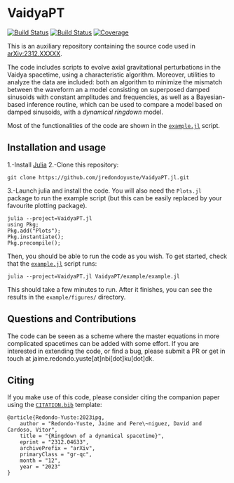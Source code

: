 # VaidyaPT

[![Build Status](https://github.com/jredondoyuste/VaidyaPT.jl/actions/workflows/CI.yml/badge.svg?branch=main)](https://github.com/jredondoyuste/VaidyaPT.jl/actions/workflows/CI.yml?query=branch%3Amain)
[![Build Status](https://travis-ci.com/jredondoyuste/VaidyaPT.jl.svg?branch=main)](https://travis-ci.com/jredondoyuste/VaidyaPT.jl)
[![Coverage](https://codecov.io/gh/jredondoyuste/VaidyaPT.jl/branch/main/graph/badge.svg)](https://codecov.io/gh/jredondoyuste/VaidyaPT.jl)

This is an auxiliary repository containing the source code used in [arXiv:2312.XXXXX](URL). 

The code includes scripts to evolve axial gravitational perturbations in the Vaidya spacetime, using a characteristic algorithm.
Moreover, utilities to analyze the data are included: both an algorithm to minimize the mismatch between the waveform an a model consisting on superposed damped sinusoids with constant amplitudes and frequencies, as well as a Bayesian-based inference routine, which can be used to compare a model based on damped sinusoids, with a _dynamical ringdown_ model.

Most of the functionalities of the code are shown in the [`example.jl`](example/example.jl) script. 

## Installation and usage

1.-Install [Julia](https://julialang.org/downloads/) 
2.-Clone this repository:
```
git clone https://github.com/jredondoyuste/VaidyaPT.jl.git
```
3.-Launch julia and install the code. You will also need the `Plots.jl` package to run the example script (but this can be easily replaced by your favourite plotting package).
```
julia --project=VaidyaPT.jl
using Pkg;
Pkg.add("Plots");
Pkg.instantiate();
Pkg.precompile();
```

Then, you should be able to run the code as you wish. To get started, check that the [`example.jl`](example/example.jl) script runs:

```
julia --project=VaidyaPT.jl VaidyaPT/example/example.jl
```

This should take a few minutes to run. After it finishes, you can see the results in the `example/figures/` directory.

## Questions and Contributions

The code can be seeen as a scheme where the master equations in more complicated spacetimes can be added with some effort. If you are interested in extending the code, or find a bug, please submit a PR or get in touch at jaime.redondo.yuste[at]nbi[dot]ku[dot]dk.

## Citing

If you make use of this code, please consider citing the companion paper using the [`CITATION.bib`](CITATION.bib) template:

```
@article{Redondo-Yuste:2023ipg,
    author = "Redondo-Yuste, Jaime and Pere\~niguez, David and Cardoso, Vitor",
    title = "{Ringdown of a dynamical spacetime}",
    eprint = "2312.04633",
    archivePrefix = "arXiv",
    primaryClass = "gr-qc",
    month = "12",
    year = "2023"
}
```
